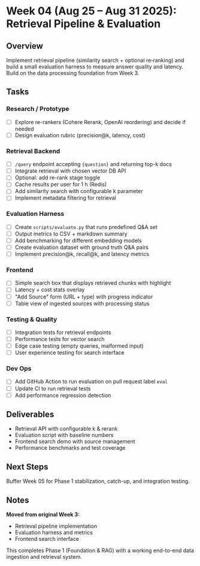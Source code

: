 # Week 04 (Aug 25 – Aug 31 2025): Retrieval Pipeline & Evaluation

## Overview
Implement retrieval pipeline (similarity search + optional re‐ranking) and build a small evaluation harness to measure answer quality and latency. Build on the data processing foundation from Week 3.

## Tasks
### Research / Prototype
- [ ] Explore re-rankers (Cohere Rerank, OpenAI reordering) and decide if needed
- [ ] Design evaluation rubric (precision@k, latency, cost)

### Retrieval Backend
- [ ] `/query` endpoint accepting `{question}` and returning top-k docs
- [ ] Integrate retrieval with chosen vector DB API
- [ ] Optional: add re-rank stage toggle
- [ ] Cache results per user for 1 h (Redis)
- [ ] Add similarity search with configurable k parameter
- [ ] Implement metadata filtering for retrieval

### Evaluation Harness
- [ ] Create `scripts/evaluate.py` that runs predefined Q&A set
- [ ] Output metrics to CSV + markdown summary
- [ ] Add benchmarking for different embedding models
- [ ] Create evaluation dataset with ground truth Q&A pairs
- [ ] Implement precision@k, recall@k, and latency metrics

### Frontend
- [ ] Simple search box that displays retrieved chunks with highlight
- [ ] Latency + cost stats overlay
- [ ] "Add Source" form (URL + type) with progress indicator
- [ ] Table view of ingested sources with processing status

### Testing & Quality
- [ ] Integration tests for retrieval endpoints
- [ ] Performance tests for vector search
- [ ] Edge case testing (empty queries, malformed input)
- [ ] User experience testing for search interface

### Dev Ops
- [ ] Add GitHub Action to run evaluation on pull request label `eval`
- [ ] Update CI to run retrieval tests
- [ ] Add performance regression detection

## Deliverables
- Retrieval API with configurable k & rerank
- Evaluation script with baseline numbers
- Frontend search demo with source management
- Performance benchmarks and test coverage

## Next Steps
Buffer Week 05 for Phase 1 stabilization, catch-up, and integration testing.

## Notes
**Moved from original Week 3:**
- Retrieval pipeline implementation
- Evaluation harness and metrics
- Frontend search interface

This completes Phase 1 (Foundation & RAG) with a working end-to-end data ingestion and retrieval system.
